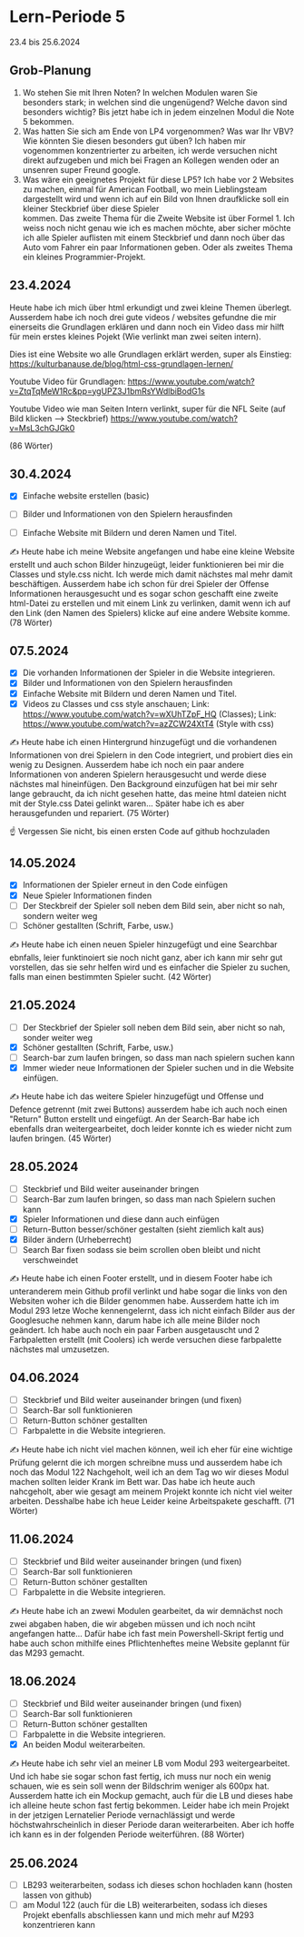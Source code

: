 # Lern-Periode 5
23.4 bis 25.6.2024

## Grob-Planung
1. Wo stehen Sie mit Ihren Noten? In welchen Modulen waren Sie besonders stark; in welchen sind die ungenügend? Welche davon sind besonders wichtig?
   Bis jetzt habe ich in jedem einzelnen Modul die Note 5 bekommen.
2. Was hatten Sie sich am Ende von LP4 vorgenommen? Was war Ihr VBV? Wie könnten Sie diesen besonders gut üben?
   Ich haben mir vogenommen konzentrierter zu arbeiten, ich werde versuchen nicht direkt aufzugeben und mich bei Fragen an Kollegen wenden oder an unsenren super Freund google.
3. Was wäre ein geeignetes Projekt für diese LP5?
   Ich habe vor 2 Websites zu machen, einmal für American Football, wo mein Lieblingsteam dargestellt wird und wenn ich auf ein Bild von Ihnen draufklicke soll ein kleiner Steckbrief über diese Spieler       
   kommen. Das zweite Thema für die Zweite Website ist über Formel 1. Ich weiss noch nicht genau wie ich es machen möchte, aber sicher möchte ich alle Spieler auflisten mit einem Steckbrief und dann noch über 
   das Auto vom Fahrer ein paar Informationen geben. Oder als zweites Thema ein kleines Programmier-Projekt.

## 23.4.2024
Heute habe ich mich über html erkundigt und zwei kleine Themen überlegt. Ausserdem habe ich noch drei gute videos / websites gefundne die mir einerseits die Grundlagen erklären und dann noch ein Video dass mir hilft für mein erstes kleines Pojekt (Wie verlinkt man zwei seiten intern). 

Dies ist eine Website wo alle Grundlagen erklärt werden, super als Einstieg:
https://kulturbanause.de/blog/html-css-grundlagen-lernen/

Youtube Video für Grundlagen:
https://www.youtube.com/watch?v=ZtqTqMeW1Rc&pp=ygUPZ3J1bmRsYWdlbiBodG1s

Youtube Video wie man Seiten Intern verlinkt, super für die NFL Seite (auf Bild klicken --> Steckbrief)
https://www.youtube.com/watch?v=MsL3chGJGk0

(86 Wörter)

## 30.4.2024
- [X] Einfache website erstellen (basic)
- [ ] Bilder und Informationen von den Spielern herausfinden
- [ ] Einfache Website mit Bildern und deren Namen und Titel.


✍️ Heute habe ich meine Website angefangen und habe eine kleine Website erstellt und auch schon Bilder hinzugeügt, leider funktionieren bei mir die Classes und style.css nicht. Ich werde mich damit nächstes mal mehr damit beschäftigen. Ausserdem habe ich schon für drei Spieler der Offense Informationen herausgesucht und es sogar schon geschafft eine zweite html-Datei zu erstellen und mit einem Link zu verlinken, damit wenn ich auf den Link (den Namen des Spielers) klicke auf eine andere Website komme. (78 Wörter)

## 07.5.2024
- [X] Die vorhanden Informationen der Spieler in die Website integrieren.
- [X] Bilder und Informationen von den Spielern herausfinden
- [X] Einfache Website mit Bildern und deren Namen und Titel.
- [X] Videos zu Classes und css style anschauen; Link: https://www.youtube.com/watch?v=wXUhTZpF_HQ (Classes); Link: https://www.youtube.com/watch?v=azZCW24XtT4 (Style with css)

✍️ Heute habe ich einen Hintergrund hinzugefügt und die vorhandenen Informationen von drei Spielern in den Code integriert, und probiert dies ein wenig zu Designen. Ausserdem habe ich noch ein paar andere Informationen von anderen Spielern herausgesucht und werde diese nächstes mal hineinfügen. Den Background einzufügen hat bei mir sehr lange gebraucht, da ich nicht gesehen hatte, das meine html dateien nicht mit der Style.css Datei gelinkt waren... Später habe ich es aber herausgefunden und repariert. (75 Wörter)

☝️ Vergessen Sie nicht, bis einen ersten Code auf github hochzuladen

## 14.05.2024
- [X] Informationen der Spieler erneut in den Code einfügen
- [X] Neue Spieler Informationen finden
- [ ] Der Steckbreif der Spieler soll neben dem Bild sein, aber nicht so nah, sondern weiter weg
- [ ] Schöner gestallten (Schrift, Farbe, usw.)

✍️ Heute habe ich einen neuen Spieler hinzugefügt und eine Searchbar ebnfalls, leier funktinoiert sie noch nicht ganz, aber ich kann mir sehr gut vorstellen, das sie sehr helfen wird und es einfacher die Spieler zu suchen, falls man einen bestimmten Spieler sucht. (42 Wörter)

## 21.05.2024
- [ ] Der Steckbrief der Spieler soll neben dem Bild sein, aber nicht so nah, sonder weiter weg
- [X] Schöner gestallten (Schrift, Farbe, usw.)
- [ ] Search-bar zum laufen bringen, so dass man nach spielern suchen kann
- [X] Immer wieder neue Informationen der Spieler suchen und in die Website einfügen.

✍️ Heute habe ich das weitere Spieler hinzugefügt und Offense und Defence getrennt (mit zwei Buttons) ausserdem habe ich auch noch einen "Return" Button erstellt und eingefügt. An der Search-Bar habe ich ebenfalls dran weitergearbeitet, doch leider konnte ich es wieder nicht zum laufen bringen. (45 Wörter)

## 28.05.2024
- [ ] Steckbrief und Bild weiter auseinander bringen
- [ ] Search-Bar zum laufen bringen, so dass man nach Spielern suchen kann
- [X] Spieler Informationen und diese dann auch einfügen
- [ ] Return-Button besser/schöner gestalten (sieht ziemlich kalt aus)
- [X] Bilder ändern (Urheberrecht)
- [ ] Search Bar fixen sodass sie beim scrollen oben bleibt und nicht verschweindet

✍️ Heute habe ich einen Footer erstellt, und in diesem Footer habe ich unteranderem mein Github profil verlinkt und habe sogar die links von den Websiten woher ich die Bilder genommen habe. Ausserdem hatte ich im Modul 293 letze Woche kennengelernt, dass ich nicht einfach Bilder aus der Googlesuche nehmen kann, darum habe ich alle meine Bilder noch geändert. Ich habe auch noch ein paar Farben ausgetauscht und 2 Farbpaletten erstellt (mit Coolers) ich werde versuchen diese farbpalette nächstes mal umzusetzen.

## 04.06.2024
- [ ] Steckbrief und Bild weiter auseinander bringen (und fixen)
- [ ] Search-Bar soll funktionieren
- [ ] Return-Button schöner gestallten
- [ ] Farbpalette in die Website integrieren.

✍️ Heute habe ich nicht viel machen können, weil ich eher für eine wichtige Prüfung gelernt die ich morgen schreibne muss und ausserdem habe ich noch das Modul 122 Nachgeholt, weil ich an dem Tag wo wir dieses Modul machen sollten leider Krank im Bett war. Das habe ich heute auch nahcgeholt, aber wie gesagt am meinem Projekt konnte ich nicht viel weiter arbeiten. Desshalbe habe ich heue Leider keine Arbeitspakete geschafft. (71 Wörter)

## 11.06.2024
- [ ] Steckbrief und Bild weiter auseinander bringen (und fixen)
- [ ] Search-Bar soll funktionieren
- [ ] Return-Button schöner gestallten
- [ ] Farbpalette in die Website integrieren.

✍️ Heute habe ich an zwewi Modulen gearbeitet, da wir demnächst noch zwei abgaben haben, die wir abgeben müssen und ich noch nciht angefangen hatte... Dafür habe ich fast mein Powershell-Skript fertig und habe auch schon mithilfe eines Pflichtenheftes meine Website geplannt für das M293 gemacht.

## 18.06.2024
- [ ] Steckbrief und Bild weiter auseinander bringen (und fixen)
- [ ] Search-Bar soll funktionieren
- [ ] Return-Button schöner gestallten
- [ ] Farbpalette in die Website integrieren.
- [X] An beiden Modul weiterarbeiten.

✍️ Heute habe ich sehr viel an meiner LB vom Modul 293 weitergearbeitet. Und ich habe sie sogar schon fast fertig, ich muss nur noch ein wenig schauen, wie es sein soll wenn der Bildschrim weniger als 600px hat. Ausserdem hatte ich ein Mockup gemacht, auch für die LB und dieses habe ich alleine heute schon fast fertig bekommen. Leider habe ich mein Projekt in der jetzigen Lernatelier Periode vernachlässigt und werde höchstwahrscheinlich in dieser Periode daran weiterarbeiten. Aber ich hoffe ich kann es in der folgenden Periode weiterführen. (88 Wörter)

## 25.06.2024
- [ ] LB293 weiterarbeiten, sodass ich dieses schon hochladen kann (hosten lassen von github)
- [ ] am Modul 122 (auch für die LB) weiterarbeiten, sodass ich dieses Projekt ebenfalls abschliessen kann und mich mehr auf M293 konzentrieren kann
